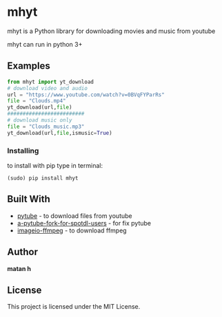 # mhyt


mhyt is a Python library for
downloading movies and music from youtube

mhyt can run in python 3+

## Examples
```python
from mhyt import yt_download
# download video and audio
url = "https://www.youtube.com/watch?v=0BVqFYParRs"
file = "Clouds.mp4"
yt_download(url,file)
#########################
# download music only
file = "Clouds_music.mp3"
yt_download(url,file,ismusic=True)
```
### Installing
to install with pip
type in terminal:
```
(sudo) pip install mhyt
```

## Built With
* [pytube](https://github.com/nficano/pytube) - to download files from youtube
* [a-pytube-fork-for-spotdl-users](https://github.com/nficano/pytube) - for fix pytube
* [imageio-ffmpeg](https://github.com/imageio/imageio-ffmpeg) - to download ffmpeg
## Author
**matan h**
## License
This project is licensed under the MIT License.

